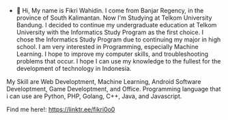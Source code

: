 - 👋 Hi, My name is Fikri Wahidin. I come from Banjar Regency, in the province of South Kalimantan. Now I'm Studying at Telkom University Bandung. 
I decided to continue my undergraduate education at Telkom University with the Informatics Study Program as the first choice. 
I chose the Informatics Study Program due to continuing my major in high school. 
I am very interested in Programming, especially Machine Learning. 
I hope to improve my computer skills, and troubleshooting problems that occur. 
I hope I can use my knowledge to the fullest for the development of technology in Indonesia.

My Skill are Web Developtment, Machine Learning, Android Software Developtment, Game Developtment, and Office.
Programming language that i can use are Python, PHP, Golang, C++, Java, and Javascript.

Find me here!: https://linktr.ee/fikri0o0

<!---
Fikri645/Fikri645 is a ✨ special ✨ repository because its `README.md` (this file) appears on your GitHub profile.
You can click the Preview link to take a look at your changes.
--->
